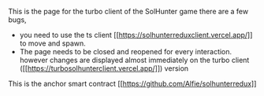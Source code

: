 This is the page for the turbo client of the SolHunter game there are a few bugs, 
- you need to use the ts client [[https://solhunterreduxclient.vercel.app/]] to move and spawn.
- The page needs to be closed and reopened for every interaction. however changes are displayed almost immediately on the turbo client ([[https://turbosolhunterclient.vercel.app/]]) version

This is the anchor smart contract [[https://github.com/Alfie/solhunterredux]]
